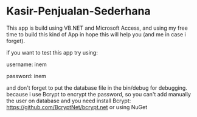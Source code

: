 # Kasir-Penjualan-Sederhana
This app is build using VB.NET and Microsoft Access, and using my free time to build this kind of App in hope this will help you (and me in case i forget).

if you want to test this app try using:

username: inem

password: inem

and don't forget to put the database file in the bin/debug for debugging.
because i use Bcrypt to encrypt the password, so you can't add manually the user on database
and you need install Bcrypt: 
https://github.com/BcryptNet/bcrypt.net
or using NuGet
